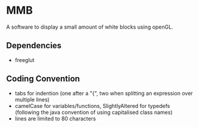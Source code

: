 MMB
======

A software to display a small amount of white blocks using openGL.

Dependencies
------------

* freeglut

Coding Convention
-----------------

* tabs for indention  (one after a "{", two when splitting an expression over
	multiple lines)
* camelCase for variables/functions, SlightlyAltered for typedefs (following
	the java convention of using capitalised class names)
* lines are limited to 80 characters

